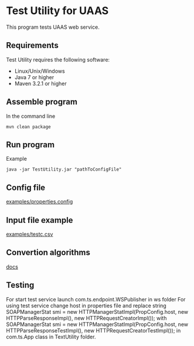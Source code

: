 # Test Utility for UAAS

This program tests UAAS web service.


## Requirements

Test Utility requires the following software:

- Linux/Unix/Windows
- Java 7 or higher
- Maven 3.2.1 or higher


## Assemble program
In the command line
```
mvn clean package
```

## Run program
Example
```
java -jar TestUtility.jar "pathToConfigFile"
```

## Config file

[examples/properties.config](examples/properties.config)

## Input file example

[examples/testc.csv](examples/testc.csv)

## Convertion algorithms

[docs](docs)

## Testing
For start test service launch com.ts.endpoint.WSPublisher in ws folder
For using test service change host in properties file and replace string
SOAPManagerStat smi = new HTTPManagerStatImpl(PropConfig.host, new HTTPParseResponseImpl(), new HTTPRequestCreatorImpl());
with
SOAPManagerStat smi = new HTTPManagerStatImpl(PropConfig.host, new HTTPParseResponseTestImpl(), new HTTPRequestCreatorTestImpl());
in com.ts.App class in TextUtility folder.
